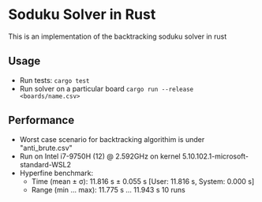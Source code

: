 # Soduku Solver in Rust
This is an implementation of the backtracking soduku solver in rust
## Usage
- Run tests: `cargo test`
- Run solver on a particular board `cargo run --release <boards/name.csv>`
## Performance
- Worst case scenario for backtracking algorithim is under "anti_brute.csv"
- Run on Intel i7-9750H (12) @ 2.592GHz on kernel 5.10.102.1-microsoft-standard-WSL2
- Hyperfine benchmark:
    - Time (mean ± σ):     11.816 s ±  0.055 s    [User: 11.816 s, System: 0.000 s]
    - Range (min … max):   11.775 s … 11.943 s    10 runs